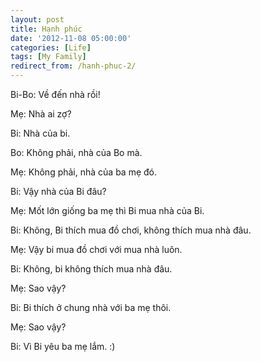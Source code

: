 ```yaml
---
layout: post
title: Hạnh phúc
date: '2012-11-08 05:00:00'
categories: [Life]
tags: [My Family]
redirect_from: /hanh-phuc-2/
---
```



Bi-Bo: Về đến nhà rồi!

Mẹ: Nhà ai zợ?

Bi: Nhà của bi.

Bo: Không phải, nhà của Bo mà.

Mẹ: Không phải, nhà của ba mẹ đó.

Bi: Vậy nhà của Bi đâu?

Mẹ: Mốt lớn giống ba mẹ thì Bi mua nhà của Bi.

Bi: Không, Bi thích mua đồ chơi, không thích mua nhà đâu.

Mẹ: Vậy bi mua đồ chơi với mua nhà luôn.

Bi: Không, bi không thích mua nhà đâu.

Mẹ: Sao vậy?

Bi: Bi thích ở chung nhà với ba mẹ thôi.

Mẹ: Sao vậy?

Bi: Vì Bi yêu ba mẹ lắm. :)
